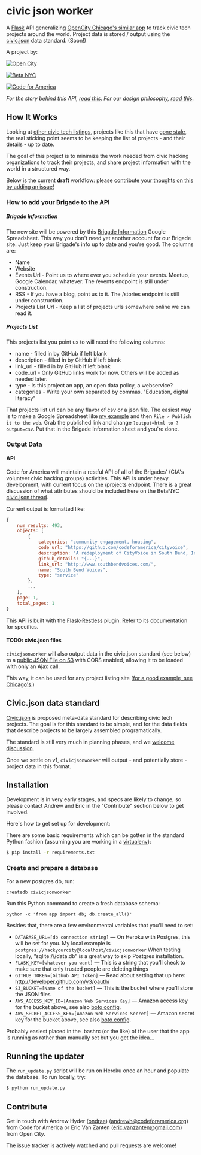 # civic json worker

A [Flask](http://flask.pocoo.org) API generalizing [OpenCity Chicago's similar app](https://github.com/open-city/civic-json-worker) to track civic tech projects around the world. Project data is stored / output using the [civic.json](https://github.com/BetaNYC/civic.json) data standard. (Soon!)

A project by:

<a href="http://opencityapps.org"><img src="http://opengovhacknight.org/images/sponsors/open-city-sm.jpg" alt="Open City"></a>

<a href="http://betanyc.org"><img src="http://betanyc.us/images/apple70Gray.png" alt="Beta NYC"></a>

<a href="http://codeforamerica.com"><img src="http://codeforamerica.org/assets/logo.png" alt="Code for America"></a>


*For the story behind this API, [read this](https://hackpad.com/Civic.json-planning-meeting-EusFEMPgMio#:h=Chicago's-Open-Gov-Hack-Night-). For our design philosophy, [read this](https://hackpad.com/Civic.json-planning-meeting-EusFEMPgMio#:h=Civic-json-worker:-way-forward).*

## How It Works

Looking at [other civic tech listings](http://commons.codeforamerica.org/), projects like this that have [gone stale](http://digital.cityofchicago.org/index.php/open-data-applications/), the real sticking point seems to be keeping the list of projects - and their details - up to date.

The goal of this project is to minimize the work needed from civic hacking organizations to track their projects, and share project information with the world in a structured way.

Below is the current **draft** workflow: please [contribute your thoughts on this by adding an issue!](https://github.com/codeforamerica/civicjsonworker/issues)

### How to add your Brigade to the API

##### Brigade Information
The new site will be powered by this [Brigade Information](https://docs.google.com/spreadsheet/ccc?key=0ArHmv-6U1drqdGNCLWV5Q0d5YmllUzE5WGlUY3hhT2c&usp=sharing) Google Spreadsheet. This way you don't need yet another account for our Brigade site. Just keep your Brigade's info up to date and you're good. The columns are:
* Name
* Website
* Events Url - Point us to where ever you schedule your events. Meetup, Google Calendar, whatever. The /events endpoint is still under construction.
* RSS - If you have a blog, point us to it. The /stories endpoint is still under construction.
* Projects List Url - Keep a list of projects urls somewhere online we can read it.


##### Projects List
This projects list you point us to will need the following columns:
* name - filled in by GitHub if left blank
* description - filled in by GitHub if left blank
* link_url - filled in by GitHub if left blank
* code_url - Only GitHub links work for now. Others will be added as needed later.
* type - Is this project an app, an open data policy, a webservice?
* categories - Write your own separated by commas. "Education, digital literacy"

That projects list url can be any flavor of csv or a json file. The easiest way is to make a Google Spreadsheet like [my example](https://docs.google.com/spreadsheet/ccc?key=0ArHmv-6U1drqdDBzNXpSZkVzRDJUQnpOS0RJM0FDWGc&usp=sharing) and then ```File > Publish it to the web```. Grab the published link and change ```?output=html to ?output=csv```. Put that in the Brigade Information sheet and you're done.


### Output Data

#### API

Code for America will maintain a restful API of all of the Brigades' (CfA's volunteer civic hacking groups) activities. This API is under heavy development, with current focus on the /projects endpoint. There is a great discussion of what attributes should be included here on the BetaNYC [civic.json thread](https://github.com/BetaNYC/civic.json/issues/6). 

Current output is formatted like:

```Javascript
{
    num_results: 493,
    objects: [
        {
            categories: "community engagement, housing",
            code_url: "https://github.com/codeforamerica/cityvoice",
            description: "A redeployment of CityVoice in South Bend, Indiana.",
            github_details: "{...}",
            link_url: "http://www.southbendvoices.com/",
            name: "South Bend Voices",
            type: "service"
        },
        ...
    ],
    page: 1,
    total_pages: 1
}
```

This API is built with the [Flask-Restless](http://flask-restless.readthedocs.org/en/latest/) plugin. Refer to its documentation for specifics.

#### TODO: civic.json files

`civicjsonworker` will also output data in the civic.json standard (see below) to a [public JSON File on S3](https://s3-us-west-2.amazonaws.com/project-list/projects.json) with CORS enabled, allowing it to be loaded with only
an Ajax call.

This way, it can be used for any project listing site ([for a good example, see Chicago's](http://opengovhacknight.org/projects.html).)


## Civic.json data standard
[Civic.json](https://github.com/BetaNYC/civic.json) is proposed meta-data standard for describing civic tech projects. The goal is for this standard to be simple, and for the data fields that describe projects to be largely assembled programatically.

The standard is still very much in planning phases, and we [welcome discussion](https://github.com/BetaNYC/civic.json/issues).

Once we settle on v1, `civicjsonworker` will output - and potentially store - project data in this format.

## Installation

Development is in very early stages, and specs are likely to change, so please contact Andrew and Eric in the "Contribute" section below to get involved.

Here's how to get set up for development:

There are some basic requirements which can be gotten 
in the standard Python fashion (assuming you are working in a [virtualenv](https://pypi.python.org/pypi/virtualenv)):

``` bash
$ pip install -r requirements.txt
```

### Create and prepare a database
For a new postgres db, run:

    createdb civicjsonworker

Run this Python command to create a fresh database schema:

    python -c 'from app import db; db.create_all()'

Besides that, there are a few environmental variables that you'll need to set:

* `DATABASE_URL=[db connection string]` — On Heroku with Postgres, this will be set for you. My local example is `postgres://hackyourcity@localhost/civicjsonworker` When testing locally, “sqlite:///data.db” is a great way to skip Postgres installation.
* `FLASK_KEY=[whatever you want]` — This is a string that you'll check to make sure that only trusted people are deleting things
* `GITHUB_TOKEN=[Github API token]` — Read about setting that up here: http://developer.github.com/v3/oauth/
* `S3_BUCKET=[Name of the bucket]` — This is the bucket where you'll store the JSON files
* `AWS_ACCESS_KEY_ID=[Amazon Web Services Key]` — Amazon access key for the bucket above, see also [boto config](https://code.google.com/p/boto/wiki/BotoConfig).
* `AWS_SECRET_ACCESS_KEY=[Amazon Web Services Secret]` — Amazon secret key for the bucket above, see also [boto config](https://code.google.com/p/boto/wiki/BotoConfig).

Probably easiest placed in the .bashrc (or the like) of 
the user that the app is running as rather than manually set but you get the idea...


## Running the updater

The ``run_update.py`` script will be run on Heroku once an hour and populate the database. To run locally, try:

``` bash 
$ python run_update.py
```


## Contribute

Get in touch with Andrew Hyder ([ondrae](http://github.com/ondrae)) ([andrewh@codeforamerica.org](andrewh@codeforamerica.org)) from Code for America or Eric Van Zanten ([eric.vanzanten@gmail.com](eric.vanzanten@gmail.com)) from Open City.

The issue tracker is actively watched and pull requests are welcome!

